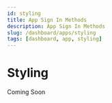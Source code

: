 ```yaml
---
id: styling
title: App Sign In Methods
description: App Sign In Methods
slug: /dashboard/apps/styling
tags: [dashboard, app, styling]
---
```


# Styling

Coming Soon
